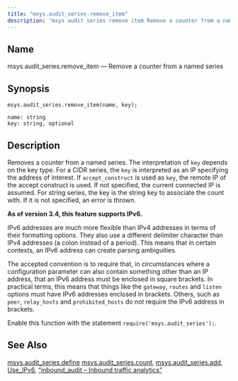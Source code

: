 ```yaml
---
title: "msys.audit_series.remove_item"
description: "msys audit series remove item Remove a counter from a named series msys audit series remove item name key Removes a counter from a named series The interpretation of key depends on the key type For a CIDR series the key is interpreted as an IP specifying the address of..."
---
```


<a name="lua.ref.msys.audit_series.remove_item"></a> 
## Name

msys.audit_series.remove_item — Remove a counter from a named series

<a name="idp26068800"></a> 
## Synopsis

`msys.audit_series.remove_item(name, key);`

```
name: string
key: string, optional
```
<a name="idp26071520"></a> 
## Description

Removes a counter from a named series. The interpretation of `key` depends on the key type. For a CIDR series, the `key` is interpreted as an IP specifying the address of interest. If `accept_construct` is used as `key`, the remote IP of the accept construct is used. If not specified, the current connected IP is assumed. For string series, the key is the string key to associate the count with. If it is not specified, an error is thrown.

**As of version 3.4, this feature supports IPv6.**

IPv6 addresses are much more flexible than IPv4 addresses in terms of their formatting options. They also use a different delimiter character than IPv4 addresses (a colon instead of a period). This means that in certain contexts, an IPv6 address can create parsing ambiguities.

The accepted convention is to require that, in circumstances where a configuration parameter can also contain something other than an IP address, that an IPv6 address must be enclosed in square brackets. In practical terms, this means that things like the `gateway`, `routes` and `listen` options must have IPv6 addresses enclosed in brackets. Others, such as `peer`, `relay_hosts` and `prohibited_hosts` do not require the IPv6 address in brackets.

Enable this function with the statement `require('msys.audit_series');`.

<a name="idp26081216"></a> 
## See Also

[msys.audit_series.define](/momentum/3/3-reference/3-reference-lua-ref-msys-audit-series-define) [msys.audit_series.count](/momentum/3/3-reference/3-reference-lua-ref-msys-audit-series-count), [msys.audit_series.add](/momentum/3/3-reference/3-reference-lua-ref-msys-audit-series-add), [Use_IPv6](/momentum/3/3-reference/3-reference-conf-ref-use-ipv-6), [“inbound_audit – Inbound traffic analytics”](/momentum/3/3-reference/3-reference-modules-inbound-audit)